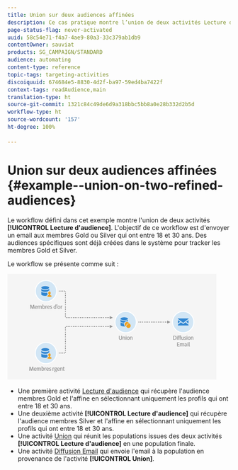 ```yaml
---
title: Union sur deux audiences affinées
description: Ce cas pratique montre l’union de deux activités Lecture d’audience.
page-status-flag: never-activated
uuid: 58c54e71-f4a7-4ae9-80a3-33c379ab1db9
contentOwner: sauviat
products: SG_CAMPAIGN/STANDARD
audience: automating
content-type: reference
topic-tags: targeting-activities
discoiquuid: 674684e5-8830-4d2f-ba97-59ed4ba7422f
context-tags: readAudience,main
translation-type: ht
source-git-commit: 1321c84c49de6d9a318bbc5bb8a0e28b332d2b5d
workflow-type: ht
source-wordcount: '157'
ht-degree: 100%

---
```



# Union sur deux audiences affinées {#example--union-on-two-refined-audiences}

Le workflow défini dans cet exemple montre l&#39;union de deux activités **[!UICONTROL Lecture d&#39;audience]**. L&#39;objectif de ce workflow est d&#39;envoyer un email aux membres Gold ou Silver qui ont entre 18 et 30 ans. Des audiences spécifiques sont déjà créées dans le système pour tracker les membres Gold et Silver.

Le workflow se présente comme suit :

![](assets/readaudience_activity_example1.png)

* Une première activité [Lecture d&#39;audience](../../automating/using/read-audience.md) qui récupère l&#39;audience membres Gold et l&#39;affine en sélectionnant uniquement les profils qui ont entre 18 et 30 ans.
* Une deuxième activité **[!UICONTROL Lecture d&#39;audience]** qui récupère l&#39;audience membres Silver et l&#39;affine en sélectionnant uniquement les profils qui ont entre 18 et 30 ans.
* Une activité [Union](../../automating/using/union.md) qui réunit les populations issues des deux activités **[!UICONTROL Lecture d&#39;audience]** en une population finale.
* Une activité [Diffusion Email](../../automating/using/email-delivery.md) qui envoie l&#39;email à la population en provenance de l&#39;activité **[!UICONTROL Union]**.
